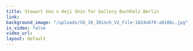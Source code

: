 ```yaml
---
title: Stewart Uoo x Heji Shin for Gallery Buchholz Berlin
link: 
background_image: "/uploads/SU_10_30inch_V2_File-1024x679-a810bc.jpg"
is_video: false
video_url: 
layout: default
---
```


